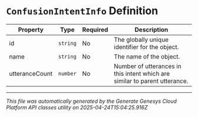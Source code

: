 # `ConfusionIntentInfo` Definition

| Property | Type | Required | Description |
|----------|------|----------|-------------|
| id | `string` | No | The globally unique identifier for the object. |
| name | `string` | No | The name of the object. |
| utteranceCount | `number` | No | Number of utterances in this intent which are similar to parent utterance. |

---

*This file was automatically generated by the Generate Genesys Cloud Platform API classes utility on 2025-04-24T15:04:25.916Z*